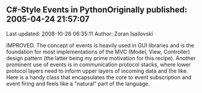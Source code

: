 ## C#-Style Events in PythonOriginally published: 2005-04-24 21:57:07 
Last updated: 2008-10-26 06:35:11 
Author: Zoran Isailovski 
 
IMPROVED. The concept of events is heavily used in GUI libraries and is the foundation for most implementations of the MVC (Model, View, Controller) design pattern (the latter being my prime motivation for this recipe). Another prominent use of events is in communication protocol stacks, where lower protocol layers need to inform upper layers of incoming data and the like. Here is a handy class that encapsulates the core to event subscription and event firing and feels like a "natural" part of the language.